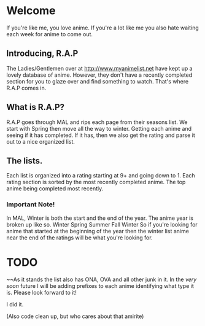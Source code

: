 # Welcome
 If you're like me, you love anime. If you're a lot like me you also hate waiting each week for anime to come out.


## Introducing, R.A.P
The Ladies/Gentlemen over at http://www.myanimelist.net have kept up a lovely database of anime. However, they don't have a recently completed section for you to glaze over and find something to watch. That's where R.A.P comes in.


## What is R.A.P?
R.A.P goes through MAL and rips each page from their seasons list. We start with Spring then move all the way to winter. Getting each anime and seeing if it has completed. If it has, then we also get the rating and parse it out to a nice organized list.


## The lists.
Each list is organized into a rating starting at 9+ and going down to 1. Each rating section is sorted by the most recently completed anime. The top anime being completed most recently.


### Important Note!
In MAL, Winter is both the start and the end of the year. The anime year is broken up like so.
  Winter
  Spring
  Summer
  Fall
  Winter
So if you're looking for anime that started at the beginning of the year then the winter list anime near the end of the ratings will be what you're looking for.


# TODO
~~As it stands the list also has ONA, OVA and all other junk in it. In the *very soon* future I will be adding prefixes to each anime identifying what type it is. Please look forward to it! 

I did it.

(Also code clean up, but who cares about that amirite)
